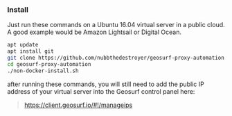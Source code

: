 ### Install

Just run these commands on a Ubuntu 16.04 virtual server in a public cloud.  A good example would be Amazon Lightsail or Digital Ocean.

```bash
apt update
apt install git
git clone https://github.com/nubbthedestroyer/geosurf-proxy-automation
cd geosurf-proxy-automation
./non-docker-install.sh
```

after running these commands, you will still need to add the public IP address of your virtual server into the Geosurf control panel here:
> https://client.geosurf.io/#!/manageips

